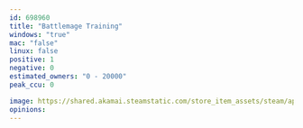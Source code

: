 ```yaml
---
id: 698960
title: "Battlemage Training"
windows: "true"
mac: "false"
linux: false
positive: 1
negative: 0
estimated_owners: "0 - 20000"
peak_ccu: 0

image: https://shared.akamai.steamstatic.com/store_item_assets/steam/apps/698960/header.jpg?t=1516256105
opinions:
---
```

